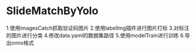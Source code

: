 # SlideMatchByYolo
1.使用imagesCatch抓取验证码图片
2.使用labelImg插件进行图片打标
3.对标注的图片进行分类
4.修改data.yaml的数据集路径
5.使用modelTrain进行训练
6.导出onnx格式
